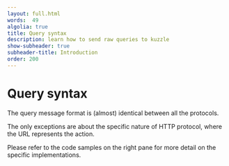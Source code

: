 ```yaml
---
layout: full.html
words:  49
algolia: true
title: Query syntax
description: learn how to send raw queries to kuzzle
show-subheader: true
subheader-title: Introduction
order: 200
---
```


# Query syntax

The query message format is (almost) identical between all the protocols.

The only exceptions are about the specific nature of HTTP protocol, where the URL represents the action.

Please refer to the code samples on the right pane for more detail on the specific implementations.

